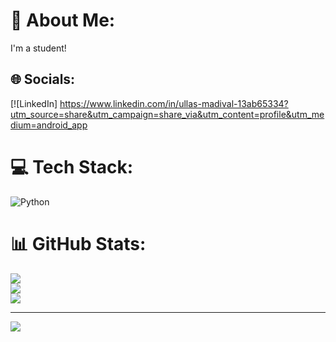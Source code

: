# 💫 About Me:
I'm a student!


## 🌐 Socials:
[![LinkedIn]
https://www.linkedin.com/in/ullas-madival-13ab65334?utm_source=share&utm_campaign=share_via&utm_content=profile&utm_medium=android_app

# 💻 Tech Stack:
![Python](https://img.shields.io/badge/python-3670A0?style=for-the-badge&logo=python&logoColor=ffdd54)
# 📊 GitHub Stats:
![](https://github-readme-stats.vercel.app/api?username=ullasmadival&theme=dark&hide_border=false&include_all_commits=false&count_private=false)<br/>
![](https://github-readme-streak-stats.herokuapp.com/?user=ullasmadival&theme=dark&hide_border=false)<br/>
![](https://github-readme-stats.vercel.app/api/top-langs/?username=ullasmadival&theme=dark&hide_border=false&include_all_commits=false&count_private=false&layout=compact)

---
[![](https://visitcount.itsvg.in/api?id=ullasmadival&icon=0&color=0)](https://visitcount.itsvg.in)

<!-- Proudly created with GPRM ( https://gprm.itsvg.in ) -->
